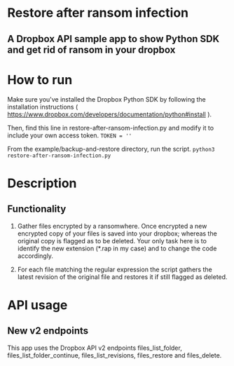 # Restore after ransom infection
## A Dropbox API sample app to show Python SDK and get rid of ransom in your dropbox

# How to run
Make sure you've installed the Dropbox Python SDK by following the installation instructions ( https://www.dropbox.com/developers/documentation/python#install ). 

Then, find this line in restore-after-ransom-infection.py and modify it to include your own access token. 
```TOKEN = ''```

From the example/backup-and-restore directory, run the script.
```python3 restore-after-ransom-infection.py```

# Description
## Functionality
1. Gather files encrypted by a ransomwhere.
Once encrypted a new encrypted copy of your files is saved into your dropbox; whereas the original copy is flagged as to be deleted. Your only task here is to identify the new extension (*.rap in my case) and to change the code accordingly.

2. For each file matching the regular expression the script gathers the latest revision of the original file and restores it if still flagged as deleted. 

# API usage
## New v2 endpoints
This app uses the Dropbox API v2 endpoints files_list_folder, files_list_folder_continue, files_list_revisions, files_restore and files_delete.